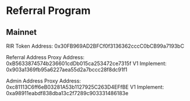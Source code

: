 # Referral Program

## Mainnet

RIR Token
Address: 0x30FB969AD2BFCf0f3136362cccC0bCB99a7193bC

Referral Address
Proxy Address: 0xB5633874574b236601cdDb015ca253472ce7315f
V1 Implement: 0x903a1369fb95a6227aea55d2a7bccc28f8dc91f1

Admin Address
Proxy Address: 0xc81113C6ff6eB03281A53b1127925C263D4EFfBE
V1 Implement: 0xa98911eabdf838dba13c2f7289c903331486183e
